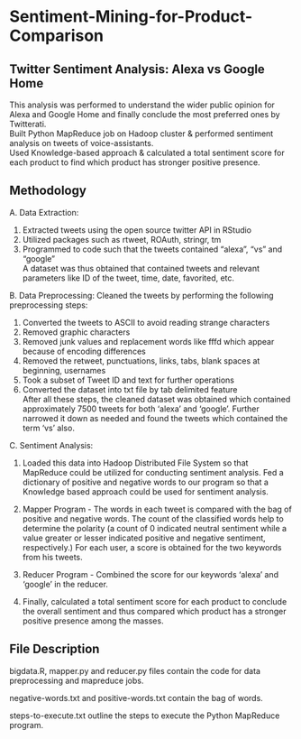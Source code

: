 # Sentiment-Mining-for-Product-Comparison

## Twitter Sentiment Analysis: Alexa vs Google Home
This analysis was performed to understand the wider public opinion for Alexa and Google Home and finally conclude the most preferred ones by Twitterati.  
Built Python MapReduce job on Hadoop cluster & performed sentiment analysis on tweets of voice-assistants.  
Used Knowledge-based approach & calculated a total sentiment score for each product to find which product has stronger positive presence.


## Methodology
A. Data Extraction:
1. Extracted tweets using the open source twitter API in RStudio
2. Utilized packages such as rtweet, ROAuth, stringr, tm
3. Programmed to code such that the tweets contained “alexa”, “vs” and “google”  
A dataset was thus obtained that contained tweets and relevant parameters like ID of the tweet, time, date, favorited, etc.

B. Data Preprocessing:
Cleaned the tweets by performing the following preprocessing steps:
1. Converted the tweets to ASCII to avoid reading strange characters
2. Removed graphic characters
3. Removed junk values and replacement words like fffd which appear because of encoding differences
4. Removed the retweet, punctuations, links, tabs, blank spaces at beginning, usernames
5. Took a subset of Tweet ID and text for further operations
6. Converted the dataset into txt file by tab delimited feature  
After all these steps, the cleaned dataset was obtained which contained approximately 7500 tweets for both ‘alexa’ and ‘google’. Further narrowed it down as needed and found the tweets which contained the term ‘vs’ also.

C. Sentiment Analysis:
1. Loaded this data into Hadoop Distributed File System so that MapReduce could be utilized for conducting sentiment analysis. Fed a dictionary of positive and negative words to our program so that a Knowledge based approach could be used for sentiment analysis.

2. Mapper Program - 
The words in each tweet is compared with the bag of positive and negative words. The count of the classified words help to determine the polarity (a count of 0 indicated neutral sentiment while a value greater or lesser indicated positive and negative sentiment, respectively.) For each user, a score is obtained for the two keywords from his tweets.

3. Reducer Program - 
Combined the score for our keywords ‘alexa’ and ‘google’ in the reducer.

4. Finally, calculated a total sentiment score for each product to conclude the overall sentiment and thus compared which product has a stronger positive presence among the masses.

## File Description
bigdata.R, mapper.py and reducer.py files contain the code for data preprocessing and mapreduce jobs.

negative-words.txt and positive-words.txt contain the bag of words.

steps-to-execute.txt outline the steps to execute the Python MapReduce program.




